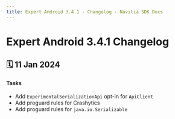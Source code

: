 ```yaml
---
title: Expert Android 3.4.1 - Changelog - Navitia SDK Docs
---
```


# Expert Android 3.4.1 Changelog

<h2>🗓 11 Jan 2024</h2>

#### Tasks
- Add `ExperimentalSerializationApi` opt-in for `ApiClient`
- Add proguard rules for Crashytics
- Add proguard rules for `java.io.Serializable`
